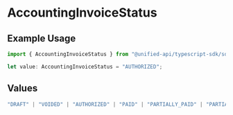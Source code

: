 # AccountingInvoiceStatus

## Example Usage

```typescript
import { AccountingInvoiceStatus } from "@unified-api/typescript-sdk/sdk/models/shared";

let value: AccountingInvoiceStatus = "AUTHORIZED";
```

## Values

```typescript
"DRAFT" | "VOIDED" | "AUTHORIZED" | "PAID" | "PARTIALLY_PAID" | "PARTIALLY_REFUNDED" | "REFUNDED"
```